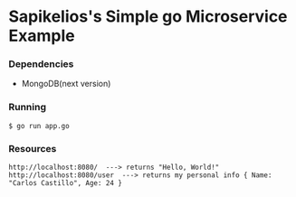 Sapikelios's Simple go Microservice Example
==================

### Dependencies

- MongoDB(next version)

### Running

    $ go run app.go
    
    
### Resources

    http://localhost:8080/  ---> returns "Hello, World!"
    http://localhost:8080/user  ---> returns my personal info { Name: "Carlos Castillo", Age: 24 }